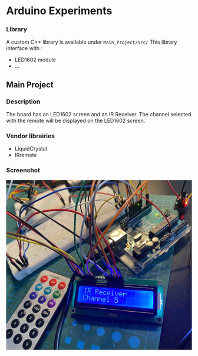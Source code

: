 # Arduino Experiments

### Library
A custom C++ library is available under `Main_Project/src/`
This library interface with :
- LED1602 module
- ...

## Main Project

### Description
The board has an LED1602 screen and an IR Receiver.
The channel selected with the remote will be displayed on the LED1602 screen.

### Vendor librairies
- LiquidCrystal
- IRremote

### Screenshot
![LED1603 diplaying the IR channels](https://github.com/loicpirez/Arduino-Experiments/blob/main/Screenshots/Main%20Project.jpg?raw=true)
